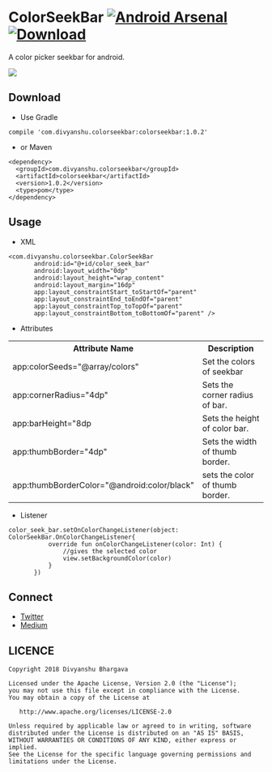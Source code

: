 # ColorSeekBar [![Android Arsenal]( https://img.shields.io/badge/Android%20Arsenal-ColorSeekBar-green.svg?style=flat )]( https://android-arsenal.com/details/1/7095 ) [ ![Download](https://api.bintray.com/packages/divyanshub024/maven/colorseekbar/images/download.svg) ](https://bintray.com/divyanshub024/maven/colorseekbar/_latestVersion)
A color picker seekbar for android.

<img src = "https://github.com/divyanshub024/ColorSeekBar/blob/master/Art/seekbar.gif" />

## Download
 - Use Gradle
```
compile 'com.divyanshu.colorseekbar:colorseekbar:1.0.2'
```
- or Maven

```
<dependency>
  <groupId>com.divyanshu.colorseekbar</groupId>
  <artifactId>colorseekbar</artifactId>
  <version>1.0.2</version>
  <type>pom</type>
</dependency>
```

## Usage

 - XML
 ```
 <com.divyanshu.colorseekbar.ColorSeekBar
        android:id="@+id/color_seek_bar"
        android:layout_width="0dp"
        android:layout_height="wrap_content"
        android:layout_margin="16dp"
        app:layout_constraintStart_toStartOf="parent"
        app:layout_constraintEnd_toEndOf="parent"
        app:layout_constraintTop_toTopOf="parent"
        app:layout_constraintBottom_toBottomOf="parent" />
```

- Attributes

<table>
 <th>Attribute Name</th>
 <th>Description</th>
 <tr>
    <td>app:colorSeeds="@array/colors"</td>
    <td>Set the colors of seekbar</td>
 </tr>
  <tr>
    <td>app:cornerRadius="4dp"</td>
    <td>Sets the corner radius of bar.</td>
 </tr> 
 <tr>
    <td>app:barHeight="8dp</td>
    <td>Sets the height of color bar.</td>
 </tr>
  <tr>
    <td>app:thumbBorder="4dp"</td>
    <td>Sets the width of thumb border.</td>
 </tr>
  <tr>
    <td>app:thumbBorderColor="@android:color/black"</td>
    <td>sets the color of thumb border.</td>
 </tr>
 </table>
 
 - Listener
 
 ```
 color_seek_bar.setOnColorChangeListener(object: ColorSeekBar.OnColorChangeListener{
            override fun onColorChangeListener(color: Int) {
                //gives the selected color
                view.setBackgroundColor(color)
            }
        })
```
## Connect

- [Twitter](https://twitter.com/divyanshub024)
- [Medium](https://medium.com/@divyanshub024)

## LICENCE
```
Copyright 2018 Divyanshu Bhargava

Licensed under the Apache License, Version 2.0 (the "License");
you may not use this file except in compliance with the License.
You may obtain a copy of the License at

   http://www.apache.org/licenses/LICENSE-2.0

Unless required by applicable law or agreed to in writing, software
distributed under the License is distributed on an "AS IS" BASIS,
WITHOUT WARRANTIES OR CONDITIONS OF ANY KIND, either express or implied.
See the License for the specific language governing permissions and
limitations under the License.
```

